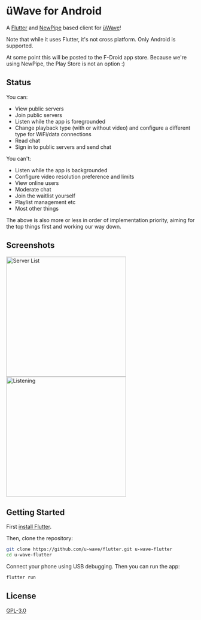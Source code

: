 # üWave for Android

A [Flutter](https://flutter.io) and [NewPipe](https://newpipe.schabi.org) based client for [üWave](https://u-wave.net)!

Note that while it uses Flutter, it's not cross platform. Only Android is supported.

At some point this will be posted to the F-Droid app store. Because we're using NewPipe, the Play Store is not an option :)

## Status

You can:

 - View public servers
 - Join public servers
 - Listen while the app is foregrounded
 - Change playback type (with or without video) and configure a different type for WiFi/data connections
 - Read chat
 - Sign in to public servers and send chat

You can't:

 - Listen while the app is backgrounded
 - Configure video resolution preference and limits
 - View online users
 - Moderate chat
 - Join the waitlist yourself
 - Playlist management etc
 - Most other things

The above is also more or less in order of implementation priority, aiming for the top things first and working our way down.

## Screenshots

[<img src="./assets/screenshots/servers.png" alt="Server List" width=320>](./assets/screenshots/servers.png)
[<img src="./assets/screenshots/listen.png" alt="Listening" width=320>](./assets/screenshots/listen.png)

## Getting Started

First [install Flutter](https://flutter.io/get-started/install/).

Then, clone the repository:

```bash
git clone https://github.com/u-wave/flutter.git u-wave-flutter
cd u-wave-flutter
```

Connect your phone using USB debugging. Then you can run the app:

```bash
flutter run
```

## License

[GPL-3.0](./LICENSE.md)
